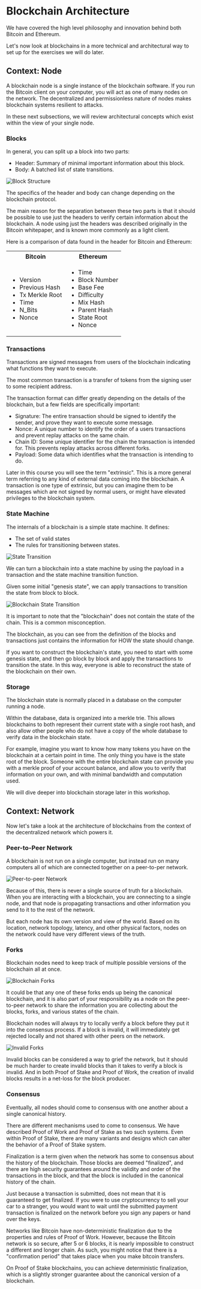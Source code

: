 # Blockchain Architecture

We have covered the high level philosophy and innovation behind both Bitcoin and Ethereum.

Let's now look at blockchains in a more technical and architectural way to set up for the exercises we will do later.

## Context: Node

A blockchain node is a single instance of the blockchain software. If you run the Bitcoin client on your computer, you will act as one of many nodes on the network. The decentralized and permissionless nature of nodes makes blockchain systems resilient to attacks.

In these next subsections, we will review architectural concepts which exist within the view of your single node.

### Blocks

In general, you can split up a block into two parts:

- Header: Summary of minimal important information about this block.
- Body: A batched list of state transitions.

![Block Structure](./assets/header-body.svg)

The specifics of the header and body can change depending on the blockchain protocol.

The main reason for the separation between these two parts is that it should be possible to use just the headers to verify certain information about the blockchain. A node using just the headers was described originally in the Bitcoin whitepaper, and is known more commonly as a light client.

Here is a comparison of data found in the header for Bitcoin and Ethereum:

<table>
<th>Bitcoin</th>
<th>Ethereum</th>
<tr>

<td>

- Version
- Previous Hash
- Tx Merkle Root
- Time
- N_Bits
- Nonce

</td>
<td>

- Time
- Block Number
- Base Fee
- Difficulty
- Mix Hash
- Parent Hash
- State Root
- Nonce

</td>
</tr>
</table>

### Transactions

Transactions are signed messages from users of the blockchain indicating what functions they want to execute.

The most common transaction is a transfer of tokens from the signing user to some recipient address.

The transaction format can differ greatly depending on the details of the blockchain, but a few fields are specifically important:

- Signature: The entire transaction should be signed to identify the sender, and prove they want to execute some message.
- Nonce: A unique number to identify the order of a users transactions and prevent replay attacks on the same chain.
- Chain ID: Some unique identifier for the chain the transaction is intended for. This prevents replay attacks across different forks.
- Payload: Some data which identifies what the transaction is intending to do.

Later in this course you will see the term "extrinsic". This is a more general term referring to any kind of external data coming into the blockchain. A transaction is one type of extrinsic, but you can imagine them to be messages which are not signed by normal users, or might have elevated privileges to the blockchain system.

### State Machine

The internals of a blockchain is a simple state machine. It defines:

- The set of valid states
- The rules for transitioning between states.

![State Transition](./assets/state-machine-general.svg)

We can turn a blockchain into a state machine by using the payload in a transaction and the state machine transition function.

Given some initial "genesis state", we can apply transactions to transition the state from block to block.

![Blockchain State Transition](./assets/blockchain-with-state-outside.svg)

It is important to note that the "blockchain" does not contain the state of the chain. This is a common misconception.

The blockchain, as you can see from the definition of the blocks and transactions just contains the information for HOW the state should change.

If you want to construct the blockchain's state, you need to start with some genesis state, and then go block by block and apply the transactions to transition the state. In this way, everyone is able to reconstruct the state of the blockchain on their own.

### Storage

The blockchain state is normally placed in a database on the computer running a node.

Within the database, data is organized into a merkle trie. This allows blockchains to both represent their current state with a single root hash, and also allow other people who do not have a copy of the whole database to verify data in the blockchain state.

For example, imagine you want to know how many tokens you have on the blockchain at a certain point in time.
The only thing you have is the state root of the block.
Someone with the entire blockchain state can provide you with a merkle proof of your account balance, and allow you to verify that information on your own, and with minimal bandwidth and computation used.

We will dive deeper into blockchain storage later in this workshop.

## Context: Network

Now let's take a look at the architecture of blockchains from the context of the decentralized network which powers it.

### Peer-to-Peer Network

A blockchain is not run on a single computer, but instead run on many computers all of which are connected together on a peer-to-per network.

![Peer-to-peer Network](./assets/peer-to-peer.svg ':size=500')

Because of this, there is never a single source of truth for a blockchain. When you are interacting with a blockchain, you are connecting to a single node, and that node is propagating transactions and other information you send to it to the rest of the network.

But each node has its own version and view of the world. Based on its location, network topology, latency, and other physical factors, nodes on the network could have very different views of the truth.


### Forks

Blockchain nodes need to keep track of multiple possible versions of the blockchain all at once.

![Blockchain Forks](./assets/forks.svg)

It could be that any one of these forks ends up being the canonical blockchain, and it is also part of your responsibility as a node on the peer-to-peer network to share the information you are collecting about the blocks, forks, and various states of the chain.

Blockchain nodes will always try to locally verify a block before they put it into the consensus process.
If a block is invalid, it will immediately get rejected locally and not shared with other peers on the network.

![Invalid Forks](./assets/forks-some-invalid.svg)

Invalid blocks can be considered a way to grief the network, but it should be much harder to create invalid blocks than it takes to verify a block is invalid.
And in both Proof of Stake and Proof of Work, the creation of invalid blocks results in a net-loss for the block producer.

### Consensus

Eventually, all nodes should come to consensus with one another about a single canonical history.

There are different mechanisms used to come to consensus. We have described Proof of Work and Proof of Stake as two such systems. Even within Proof of Stake, there are many variants and designs which can alter the behavior of a Proof of Stake system.

Finalization is a term given when the network has some to consensus about the history of the blockchain. Those blocks are deemed "finalized", and there are high security guarantees around the validity and order of the transactions in the block, and that the block is included in the canonical history of the chain.

Just because a transaction is submitted, does not mean that it is guaranteed to get finalized. 
If you were to use cryptocurrency to sell your car to a stranger, you would want to wait until the submitted payment transaction is finalized on the network before you sign any papers or hand over the keys. 

Networks like Bitcoin have non-deterministic finalization due to the properties and rules of Proof of Work. However, because the Bitcoin network is so secure, after 5 or 6 blocks, it is nearly impossible to construct a different and longer chain. As such, you might notice that there is a "confirmation period" that takes place when you make bitcoin transfers.

On Proof of Stake blockchains, you can achieve deterministic finalization, which is a slightly stronger guarantee about the canonical version of a blockchain.
